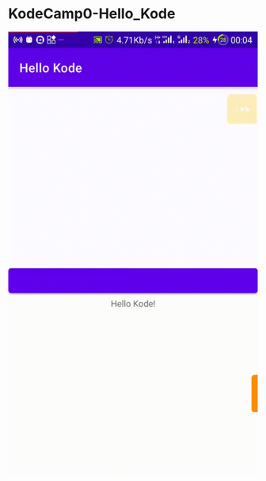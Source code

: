 # KodeCamp0-Hello_Kode

![Hello_Kode demo](https://github.com/Detective-Khalifah/Images/blob/main/KodeBDay-ScreenRecorder_20210828-000442.gif)

